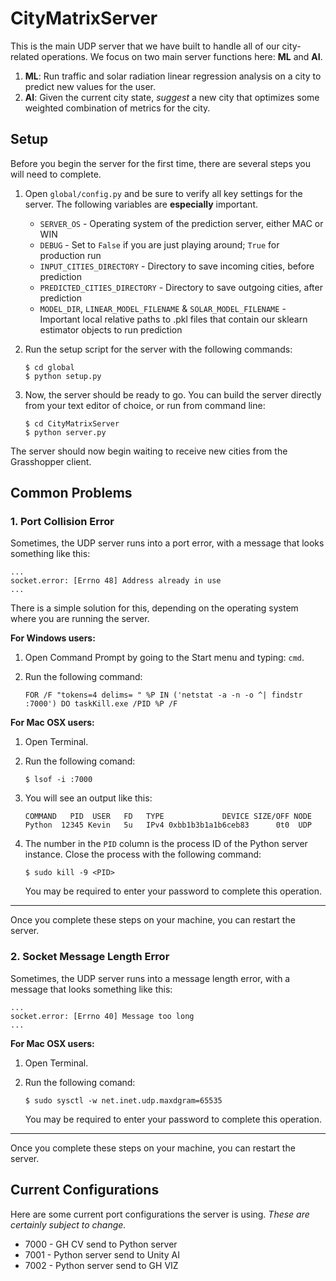 # CityMatrixServer

This is the main UDP server that we have built to handle all of our city-related operations. We focus on two main server functions here: **ML** and **AI**.

1. **ML**: Run traffic and solar radiation linear regression analysis on a city to predict new values for the user.
2. **AI**: Given the current city state, *suggest* a new city that optimizes some weighted combination of metrics for the city.

## Setup

Before you begin the server for the first time, there are several steps you will need to complete.

1. Open `global/config.py` and be sure to verify all key settings for the server. The following variables are **especially** important.
	- `SERVER_OS` - Operating system of the prediction server, either MAC or WIN
	- `DEBUG` - Set to `False` if you are just playing around; `True` for production run
	- `INPUT_CITIES_DIRECTORY` - Directory to save incoming cities, before prediction
	- `PREDICTED_CITIES_DIRECTORY` - Directory to save outgoing cities, after prediction
	- `MODEL_DIR`, `LINEAR_MODEL_FILENAME` & `SOLAR_MODEL_FILENAME` - Important local relative paths to .pkl files that contain our sklearn estimator objects to run prediction

2. Run the setup script for the server with the following commands:

	```
	$ cd global
	$ python setup.py
	```

3. Now, the server should be ready to go. You can build the server directly from your text editor of choice, or run from command line:

	```
	$ cd CityMatrixServer
	$ python server.py
	```

The server should now begin waiting to receive new cities from the Grasshopper client.

## Common Problems

### 1. Port Collision Error

Sometimes, the UDP server runs into a port error, with a message that looks something like this:

```
...
socket.error: [Errno 48] Address already in use
...
```

There is a simple solution for this, depending on the operating system where you are running the server.

**For Windows users:**

1. Open Command Prompt by going to the Start menu and typing: `cmd`.
2. Run the following command:

	```
	FOR /F "tokens=4 delims= " %P IN ('netstat -a -n -o ^| findstr :7000') DO taskKill.exe /PID %P /F
	```

**For Mac OSX users:**

1. Open Terminal.
2. Run the following comand:

	```
	$ lsof -i :7000
	```
3. You will see an output like this:

	```
	COMMAND   PID  USER   FD   TYPE             DEVICE SIZE/OFF NODE
	Python  12345 Kevin   5u   IPv4 0xbb1b3b1a1b6ceb83      0t0  UDP
	```
4. The number in the `PID` column is the process ID of the Python server instance. Close the process with the following command:

	```
	$ sudo kill -9 <PID>
	```
	You may be required to enter your password to complete this operation.

<hr />

Once you complete these steps on your machine, you can restart the server.

### 2. Socket Message Length Error

Sometimes, the UDP server runs into a message length error, with a message that looks something like this:

```
...
socket.error: [Errno 40] Message too long
...
```

**For Mac OSX users:**

1. Open Terminal.
2. Run the following comand:

	```
	$ sudo sysctl -w net.inet.udp.maxdgram=65535
	```
	You may be required to enter your password to complete this operation.
	
<hr />

Once you complete these steps on your machine, you can restart the server.

## Current Configurations

Here are some current port configurations the server is using. *These are certainly subject to change.*

- 7000 - GH CV send to Python server
- 7001 - Python server send to Unity AI
- 7002 - Python server send to GH VIZ
